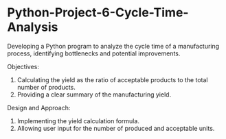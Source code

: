 # Python-Project-6-Cycle-Time-Analysis
Developing a Python program to analyze the cycle time of a manufacturing process, identifying bottlenecks and potential improvements.

Objectives:
1. Calculating the yield as the ratio of acceptable products to the total number of products.
2. Providing a clear summary of the manufacturing yield.

Design and Approach:
1. Implementing the yield calculation formula.
2. Allowing user input for the number of produced and acceptable units.
